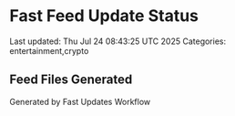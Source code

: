 # Fast Feed Update Status
Last updated: Thu Jul 24 08:43:25 UTC 2025
Categories: entertainment,crypto

## Feed Files Generated

Generated by Fast Updates Workflow
